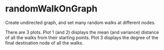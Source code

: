 # randomWalkOnGraph

Create undirected graph, and set many random walks at different nodes. 

There are 3 plots. Plot 1 (and 2) displays the mean (and variance) distance of all the walks from their starting points. Plot 3 displays the degree of the final destination node of all the walks. 
